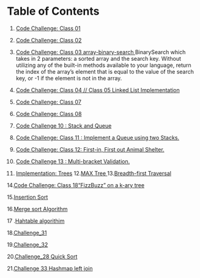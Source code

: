 # Table of Contents
1. [Code Challenge: Class 01]()


2. [Code Challenge: Class 02](https://github.com/amaniq88/data-structures-and-algorithms/blob/main/data_structures_and_algorithms/array_insert_shift/README.md)


3. [Code Challenge: Class 03 array-binary-search ](https://github.com/amaniq88/data-structures-and-algorithms/blob/main/data_structures_and_algorithms/array_insert_shift/README.md)
    BinarySearch which takes in 2 parameters: a sorted array and the search key. Without utilizing any of the built-in methods available to your language, return the index of the array’s element that is equal to the value of the search key, or -1 if the element is not in the array.

4. [Code Challenge: Class 04 // Class 05 Linked List Implementation](https://github.com/amaniq88/data-structures-and-algorithms/tree/main/data_structures_and_algorithms/linked_list/README.md)

5. [Code Challenge: Class 07](https://github.com/amaniq88/data-structures-and-algorithms/tree/main/data_structures_and_algorithms/linked_list/README_07.md)

6. [Code Challenge: Class 08](https://github.com/amaniq88/data-structures-and-algorithms/tree/main/data_structures_and_algorithms/linked_list/README_08.md)

7. [Code Challenge 10 : Stack and Queue ](https://github.com/amaniq88/data-structures-and-algorithms/blob/stack-and-queue/stack-and-queue/README.md)
8. [Code Challenge: Class 11 : Implement a Queue using two Stacks.](https://github.com/amaniq88/data-structures-and-algorithms/blob/main/stack-queue-pseudo/README.md)
9. [Code Challenge: Class 12: First-in, First out Animal Shelter.](https://github.com/amaniq88/data-structures-and-algorithms/blob/main/stack-queue-animal-shelter/README.md)
10. [Code Challenge 13 :  Multi-bracket Validation.](https://github.com/amaniq88/data-structures-and-algorithms/blob/main/stack-queue-brackets/README.md)
11. [Implementation: Trees](https://github.com/amaniq88/data-structures-and-algorithms/blob/main/trees/README.md)
12.[MAX Tree ](https://github.com/amaniq88/data-structures-and-algorithms/blob/main/tree-max/README.md)
13.[Breadth-first Traversal](https://github.com/amaniq88/data-structures-and-algorithms/blob/main/tree-breadth-first/README.md)

14.[Code Challenge: Class 18“FizzBuzz” on a k-ary tree](https://github.com/amaniq88/data-structures-and-algorithms/blob/main/tree-fizz-buzz/README.md)

15.[Insertion Sort](https://github.com/amaniq88/data-structures-and-algorithms/blob/main/insertsort/README.md)

16.[Merge sort Algorithm](https://github.com/amaniq88/data-structures-and-algorithms/blob/main/mergesort/README.md)

17 .[Hahtable algorithim](https://github.com/amaniq88/data-structures-and-algorithms/pull/34)

18.[Challenge_31](https://github.com/amaniq88/data-structures-and-algorithms/pull/36)

19.[Challenge_32](https://github.com/amaniq88/data-structures-and-algorithms/pull/38)

20.[Challenge_28 Quick Sort](https://github.com/amaniq88/data-structures-and-algorithms/pull/39)

21.[Challenge 33 Hashmap left join](https://github.com/amaniq88/data-structures-and-algorithms/blob/main/hashmap-left-join/README.md)
